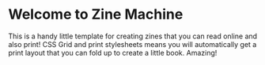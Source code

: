 # Welcome to Zine Machine

This is a handy little template for creating zines that you can read online and also print! CSS Grid and print stylesheets means you will automatically get a print layout that you can fold up to create a little book. Amazing!
